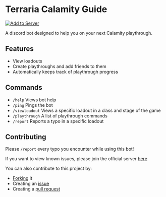 # Terraria Calamity Guide

[![Add to Server](https://img.shields.io/badge/discord-Add_to_Server-blue)](https://terraria-bot.shuttleapp.rs/invite)

A discord bot designed to help you on your next Calamity playthrough.

## Features

- View loadouts
- Create playthroughs and add friends to them
- Automatically keeps track of playthrough progress

## Commands

- `/help` Views bot help
- `/ping` Pings the bot
- `/viewloadout` Views a specific loadout in a class and stage of the game
- `/playthrough` A list of playthrough commands
- `/report` Reports a typo in a specific loadout

## Contributing

Please `/report` every typo you encounter while using this bot!

If you want to view known issues, please join the official server [here](https://discord.gg/3GxAVEa5Tk)

You can also contribute to this project by:
- [Forking](https://github.com/DatAsianBoi123/terraria-guide-bot/fork) it
- Creating an [issue](https://github.com/DatAsianBoi123/terraria-guide-bot/issues/new)
- Creating a [pull request](https://github.com/DatAsianBoi123/terraria-guide-bot/compare)

